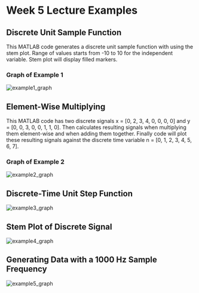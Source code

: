 # Week 5 Lecture Examples 
## Discrete Unit Sample Function
This MATLAB code generates a discrete unit sample function with using the stem plot. Range of values starts from -10 to 10 for the independent variable. Stem plot will display filled markers.
### Graph of Example 1
![example1_graph](https://github.com/darthvulpix444/MATLABExamples/assets/130919543/a5c6fc39-4101-44b1-a0b8-22ccbc93a00e)
## Element-Wise Multiplying
This MATLAB code has two discrete signals x = [0, 2, 3, 4, 0, 0, 0, 0] and y = [0, 0, 3, 0, 0, 1, 1, 0]. Then calculates resulting signals when multiplying them element-wise and when adding them together. Finally code will plot these resulting signals against the discrete time variable n = [0, 1, 2, 3, 4, 5, 6, 7].
### Graph of Example 2
![example2_graph](https://github.com/darthvulpix444/MATLABExamples/assets/130919543/ec6dc578-6d77-4074-9e96-ed36b56bb7d1)

## Discrete-Time Unit Step Function
![example3_graph](https://github.com/darthvulpix444/MATLABExamples/assets/130919543/fc805e68-774e-4777-acac-3a3890c59f1f)

## Stem Plot of Discrete Signal
![example4_graph](https://github.com/darthvulpix444/MATLABExamples/assets/130919543/b1e0fe83-d90d-475b-a1ed-d020cf372929)

## Generating Data with a 1000 Hz Sample Frequency
![example5_graph](https://github.com/darthvulpix444/MATLABExamples/assets/130919543/c07ae102-5f93-4481-b9ee-4fef24bfe178)
